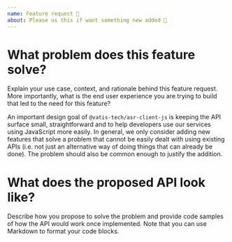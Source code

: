 ```yaml
---
name: Feature request 🔮
about: Please us this if want something new added 🥳
---
```


# What problem does this feature solve?

Explain your use case, context, and rationale behind this feature request. More importantly, what is the end user experience you are trying to build that led to the need for this feature?

An important design goal of `@vatis-tech/asr-client-js` is keeping the API surface small, straightforward and to help developers use our services using JavaScript more easily. In general, we only consider adding new features that solve a problem that cannot be easily dealt with using existing APIs (i.e. not just an alternative way of doing things that can already be done). The problem should also be common enough to justify the addition.

# What does the proposed API look like?

Describe how you propose to solve the problem and provide code samples of how the API would work once implemented. Note that you can use Markdown to format your code blocks.
